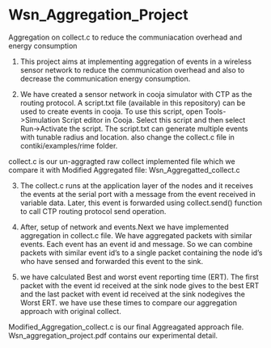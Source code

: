 # Wsn_Aggregation_Project
Aggregation on collect.c to reduce the communiacation overhead and energy consumption

1. This project aims at implementing aggregation of events in a wireless sensor network to reduce the
communication overhead and also to decrease the communication energy consumption.

2. We have created a sensor network in cooja simulator with CTP as the routing protocol. A script.txt file (available in this repository) can be used to create events in cooja. To use this script, open Tools->Simulation Script editor in Cooja. Select this script and
then select Run->Activate the script.
The script.txt can generate
multiple events with tunable radius and location.
also change the collect.c file in contiki/examples/rime
folder.

collect.c is our un-aggragted raw collect implemented file which we compare it with Modified Aggregated file: Wsn_Aggregatted_collect.c

3. The collect.c runs at the application layer
of the nodes and it receives the events at the serial port with a message from the event received in variable data.
Later, this event is forwarded using collect.send() function to call CTP routing protocol send operation.

4. After,  setup of network and events.Next we have implemented aggregation in collect.c file. We have aggregated packets with similar events. 
Each event has an event id and message. So we can
combine packets with similar event id’s to a single packet containing the node id’s who have sensed and forwarded
this event to the sink.

5. we have calculated Best and worst event reporting time (ERT). The first packet with the event id received at the sink node gives to the best ERT and the last packet with event id received at the sink nodegives the Worst ERT. 
we have use these times to compare our aggregation approach with original collect.

Modified_Aggregation_collect.c is our final Aggreagated approach file.
Wsn_aggregation_project.pdf contains our experimental detail.
